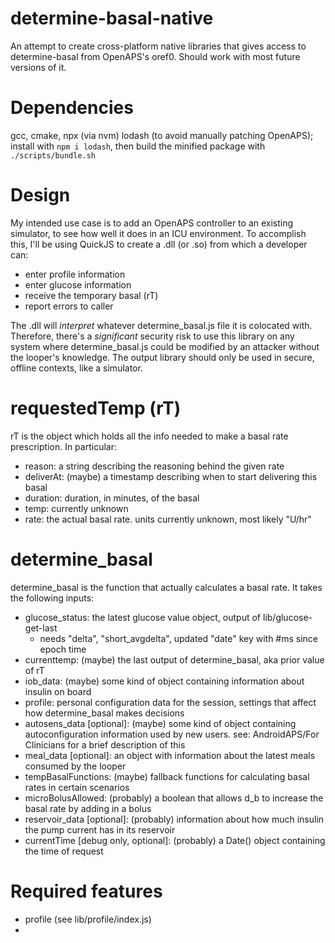 # determine-basal-native

An attempt to create cross-platform native libraries that gives access to determine-basal from OpenAPS's oref0. Should work with most future versions of it.

# Dependencies
gcc, cmake, npx (via nvm)
lodash (to avoid manually patching OpenAPS); install with `npm i lodash`, then build the minified package with `./scripts/bundle.sh`

# Design

My intended use case is to add an OpenAPS controller to an existing simulator, to see how well it does in an ICU environment.
To accomplish this, I'll be using QuickJS to create a .dll (or .so) from which a developer can:

- enter profile information
- enter glucose information
- receive the temporary basal (rT)
- report errors to caller

The .dll will *interpret* whatever determine_basal.js file it is colocated with. Therefore, there's a *significant* security risk to use this library on any system where determine_basal.js could be modified by an attacker without the looper's knowledge. The output library should only be used in secure, offline contexts, like a simulator.

# requestedTemp (rT)

rT is the object which holds all the info needed to make a basal rate prescription. In particular:

- reason: a string describing the reasoning behind the given rate
- deliverAt: (maybe) a timestamp describing when to start delivering this basal
- duration: duration, in minutes, of the basal
- temp: currently unknown
- rate: the actual basal rate. units currently unknown, most likely "U/hr"

# determine_basal

determine_basal is the function that actually calculates a basal rate. It takes the following inputs:

- glucose_status: the latest glucose value object, output of lib/glucose-get-last
	- needs "delta", "short_avgdelta", updated "date" key with #ms since epoch time
- currenttemp: (maybe) the last output of determine_basal, aka prior value of rT
- iob_data: (maybe) some kind of object containing information about insulin on board
- profile: personal configuration data for the session, settings that affect how determine_basal makes decisions
- autosens_data [optional]: (maybe) some kind of object containing autoconfiguration information used by new users. see: AndroidAPS/For Clinicians for a brief description of this
- meal_data [optional]: an object with information about the latest meals consumed by the looper
- tempBasalFunctions: (maybe) fallback functions for calculating basal rates in certain scenarios
- microBolusAllowed: (probably) a boolean that allows d_b to increase the basal rate by adding in a bolus
- reservoir_data [optional]: (probably) information about how much insulin the pump current has in its reservoir
- currentTime [debug only, optional]: (probably) a Date() object containing the time of request

# Required features
- profile (see lib/profile/index.js)
- 

